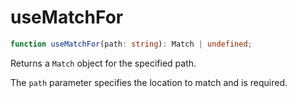 # useMatchFor

```ts
function useMatchFor(path: string): Match | undefined;
```

Returns a `Match` object for the specified path.

The `path` parameter specifies the location to match and is required.
